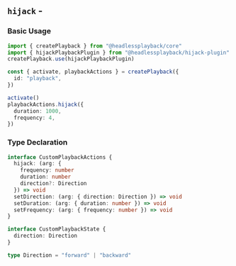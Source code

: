 <script setup>
import BundleSize from '../components/BundleSize.vue'
</script>

## `hijack` - <BundleSize func="hijackPlaybackPlugin" pkg="@headlessplayback/hijack-plugin" />

### Basic Usage

```ts
import { createPlayback } from "@headlessplayback/core"
import { hijackPlaybackPlugin } from "@headlessplayback/hijack-plugin"
createPlayback.use(hijackPlaybackPlugin)

const { activate, playbackActions } = createPlayback({
  id: "playback",
})

activate()
playbackActions.hijack({
  duration: 1000,
  frequency: 4,
})
```

### Type Declaration

```ts
interface CustomPlaybackActions {
  hijack: (arg: {
    frequency: number
    duration: number
    direction?: Direction
  }) => void
  setDirection: (arg: { direction: Direction }) => void
  setDuration: (arg: { duration: number }) => void
  setFrequency: (arg: { frequency: number }) => void
}

interface CustomPlaybackState {
  direction: Direction
}

type Direction = "forward" | "backward"
```
